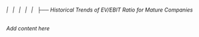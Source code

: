 ###### |   |   |   |   |   ├── Historical Trends of EV/EBIT Ratio for Mature Companies

*Add content here*